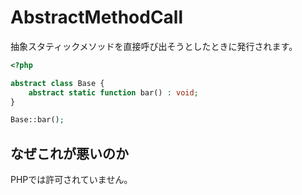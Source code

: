 # AbstractMethodCall

抽象スタティックメソッドを直接呼び出そうとしたときに発行されます。

```php
<?php

abstract class Base {
    abstract static function bar() : void;
}

Base::bar();
```

## なぜこれが悪いのか

PHPでは許可されていません。
